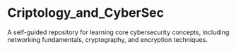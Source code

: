 # Criptology_and_CyberSec
A self-guided repository for learning core cybersecurity concepts, including networking fundamentals, cryptography, and encryption techniques.

